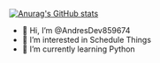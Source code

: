 [![Anurag's GitHub stats](https://github-readme-stats.vercel.app/api?username=anuraghazra)](https://github.com/anuraghazra/github-readme-stats)

- 👋 Hi, I’m @AndresDev859674
- 👀 I’m interested in Schedule Things
- 🌱 I’m currently learning Python
